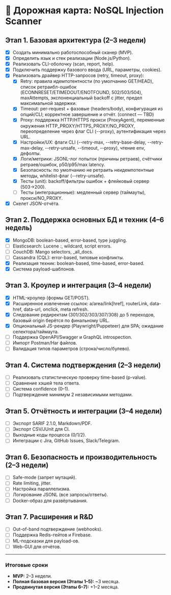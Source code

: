 # 🚀 Дорожная карта: NoSQL Injection Scanner

## Этап 1. Базовая архитектура (2–3 недели)

- [x] Создать минимально работоспособный сканер (MVP).
- [x] Определить язык и стек реализации (Node.js/Python).
- [x] Реализовать CLI-оболочку (scan, report, help).
- [x] Подключить поддержку базового ввода (URL, параметры, cookies).
- [x] Реализовать драйвер HTTP-запросов (retry, timeout, proxy):
  - [x] Retry: правила идемпотентности (по умолчанию GET/HEAD), список ретраибл-ошибок (ECONNRESET/ETIMEDOUT/ENOTFOUND, 502/503/504), maxAttempts, экспоненциальный backoff с jitter, предел максимальной задержки.
  - [x] Timeout: per-request + фазовые (headers/body), конфигурация из опций/CLI; корректное завершение и отчёт. (connect — TBD)
  - [x] Proxy: поддержка HTTP/HTTPS прокси (ProxyAgent), переменные окружения HTTP_PROXY/HTTPS_PROXY/NO_PROXY, переопределение через флаг CLI (--proxy), аутентификация через URL.
  - [x] Настройки/UX: флаги CLI (--retry-max, --retry-base-delay, --retry-max-delay, --retry-unsafe, --timeout, --proxy), чтение env, дефолты.
  - [x] Логи/метрики: JSONL-лог попыток (причины ретраев), счётчики ретраев/ошибок, p50/p95/max latency.
  - [x] Безопасность: по умолчанию не ретраить неидемпотентные методы, whitelist-флаг (--retry-unsafe).
  - [x] Тесты (unit): backoff/фильтры ошибок + флейковый сервер (503→200).
  - [ ] Тесты (интеграционные): медленный сервер (таймауты), прокси/NO_PROXY.
- [x] Скелет JSON-отчёта.

## Этап 2. Поддержка основных БД и техник (4–6 недель)

- [x] MongoDB: boolean-based, error-based, type juggling.
- [ ] Elasticsearch: Lucene _:_, wildcard, script errors.
- [ ] CouchDB: Mango selectors, \_all_docs.
- [ ] Cassandra (CQL): error-based, типовые конфликты.
- [x] Реализация техник: boolean-based, time-based, error-based.
- [x] Система payload-шаблонов.

## Этап 3. Кроулер и интеграция (3–4 недели)

- [x] HTML-кроулер (формы GET/POST).
- [x] Расширенное извлечение ссылок: a/area/link[href], routerLink, data-href, data-url, onclick, meta refresh.
- [x] Следование редиректам (301/302/303/307/308) до 5 переходов, базовый origin берётся по финальному URL.
- [x] Опциональный JS-рендер (Playwright/Puppeteer) для SPA; ожидание селектора/таймаута.
- [ ] Поддержка OpenAPI/Swagger и GraphQL introspection.
- [ ] Импорт Postman/Har файлов.
- [ ] Валидация типов параметров (строка/число/булево).

## Этап 4. Система подтверждения (2–3 недели)

- [ ] Реализовать статистическую проверку time-based (p-value).
- [ ] Сравнение хэшей тела ответа.
- [ ] Система confidence (0–1).
- [ ] Подтверждение минимум 2 независимыми методами.

## Этап 5. Отчётность и интеграции (3–4 недели)

- [ ] Экспорт SARIF 2.1.0, Markdown/PDF.
- [ ] Экспорт CSV/JUnit для CI.
- [ ] Выходные коды процесса (0/1/2).
- [ ] Интеграции с Jira, GitHub Issues, Slack/Telegram.

## Этап 6. Безопасность и производительность (2–3 недели)

- [ ] Safe-mode (запрет мутаций).
- [ ] Rate limiting, jitter.
- [ ] Настройка параллелизма.
- [ ] Логирование JSONL (все запросы/ответы).
- [ ] Docker-образ для развёртывания.

## Этап 7. Расширения и R&D

- [ ] Out-of-band подтверждение (webhooks).
- [ ] Поддержка Redis-гейтов и Firebase.
- [ ] ML-подсказки для payload-ов.
- [ ] Web-GUI для отчётов.

---

### Итоговые сроки

- **MVP:** 2–3 недели.
- **Полная базовая версия (Этапы 1–5):** ~3 месяца.
- **Продвинутая версия (Этапы 6–7):** +1–2 месяца.
